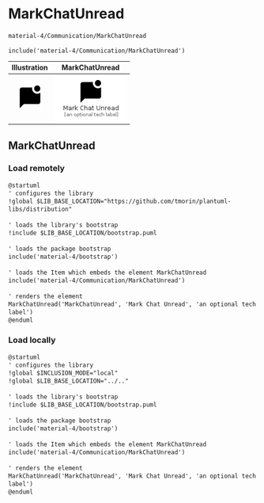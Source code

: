 # MarkChatUnread


```text
material-4/Communication/MarkChatUnread
```

```text
include('material-4/Communication/MarkChatUnread')
```



| Illustration | MarkChatUnread |
| :---: | :---: |
| ![illustration for Illustration](../../material-4/Communication/MarkChatUnread.png) | ![illustration for MarkChatUnread](../../material-4/Communication/MarkChatUnread.Local.png) |




## MarkChatUnread

### Load remotely
```plantuml
@startuml
' configures the library
!global $LIB_BASE_LOCATION="https://github.com/tmorin/plantuml-libs/distribution"

' loads the library's bootstrap
!include $LIB_BASE_LOCATION/bootstrap.puml

' loads the package bootstrap
include('material-4/bootstrap')

' loads the Item which embeds the element MarkChatUnread
include('material-4/Communication/MarkChatUnread')

' renders the element
MarkChatUnread('MarkChatUnread', 'Mark Chat Unread', 'an optional tech label')
@enduml
```

### Load locally
```plantuml
@startuml
' configures the library
!global $INCLUSION_MODE="local"
!global $LIB_BASE_LOCATION="../.."

' loads the library's bootstrap
!include $LIB_BASE_LOCATION/bootstrap.puml

' loads the package bootstrap
include('material-4/bootstrap')

' loads the Item which embeds the element MarkChatUnread
include('material-4/Communication/MarkChatUnread')

' renders the element
MarkChatUnread('MarkChatUnread', 'Mark Chat Unread', 'an optional tech label')
@enduml
```


